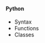 #### Python

- <a onclick="app.helpPageDisplay('python/syntax')">Syntax</a>
- <a onclick="app.helpPageDisplay('python/functions')">Functions</a>
- <a onclick="app.helpPageDisplay('python/classes')">Classes</a>
